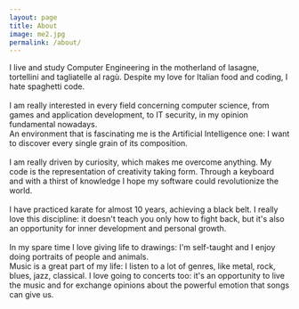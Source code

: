 ```yaml
---
layout: page
title: About
image: me2.jpg
permalink: /about/
---
```

I live and study Computer Engineering in the motherland of lasagne, tortellini and tagliatelle al ragù.
Despite my love for Italian food and coding, I hate spaghetti code.
<br>
<br>
I am really interested in every field concerning computer science, from games and application development, to IT security, in my opinion fundamental nowadays. 
<br>
An environment that is fascinating me is the Artificial Intelligence one: I want to discover every single grain of its composition. 
<br>
<br>
I am really driven by curiosity, which makes me overcome anything. My code is the representation of creativity taking form.
Through a keyboard and with a thirst of knowledge I hope my software could revolutionize the world.
<br>
<br>
I have practiced karate for almost 10 years, achieving a black belt. I really love this discipline: it doesn't teach you only how to fight back, but it's also an opportunity for inner development and personal growth.
<br>
<br>
In my spare time I love giving life to drawings: I'm self-taught and I enjoy doing portraits of people and animals.
<br>
Music is a great part of my life: I listen to a lot of genres, like metal, rock, blues, jazz, classical.
I love going to concerts too: it's an opportunity to live the music and for exchange opinions about the powerful emotion that songs can give us.
